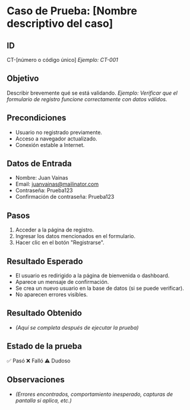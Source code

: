 # Caso de Prueba: [Nombre descriptivo del caso]

## ID

CT-[número o código único]
_Ejemplo: CT-001_

## Objetivo

Describir brevemente qué se está validando.
_Ejemplo: Verificar que el formulario de registro funcione correctamente con datos válidos._

## Precondiciones

- Usuario no registrado previamente.
- Acceso a navegador actualizado.
- Conexión estable a Internet.

## Datos de Entrada

- Nombre: Juan Vainas
- Email: juanvainas@mailinator.com
- Contraseña: Prueba123
- Confirmación de contraseña: Prueba123

## Pasos

1. Acceder a la página de registro.
2. Ingresar los datos mencionados en el formulario.
3. Hacer clic en el botón "Registrarse".

## Resultado Esperado

- El usuario es redirigido a la página de bienvenida o dashboard.
- Aparece un mensaje de confirmación.
- Se crea un nuevo usuario en la base de datos (si se puede verificar).
- No aparecen errores visibles.

## Resultado Obtenido

- _(Aquí se completa después de ejecutar la prueba)_

## Estado de la prueba

✅ Pasó
❌ Falló
⚠️ Dudoso

## Observaciones

- _(Errores encontrados, comportamiento inesperado, capturas de pantalla si aplica, etc.)_

